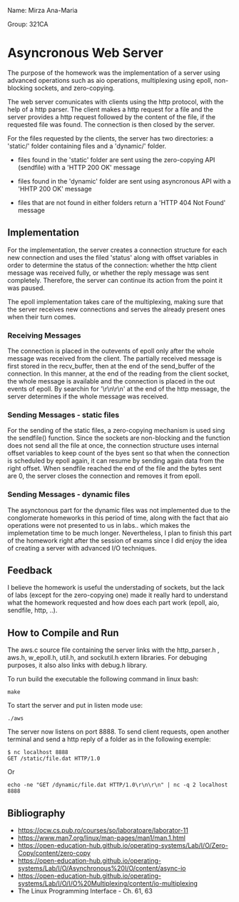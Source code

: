 Name: Mirza Ana-Maria

Group: 321CA

# Asyncronous Web Server

The purpose of the homework was the implementation of a server using advanced operations such as aio operations, multiplexing using epoll, non-blocking sockets, and zero-copying. 

The web server comunicates with clients using the http protocol, with the help of a http parser. The client makes a http request for a file and the server provides a http request followed by the content of the file, if the requested file was found. The connection is then closed by the server.

For the files requested by the clients, the server has two directories: a 'static/' folder containing files and a 'dynamic/' folder.

* files found in the 'static' folder are sent using the zero-copying API (sendfile) with a 'HTTP 200 OK' message

*  files found in the 'dynamic' folder are sent using asyncronous API with a 'HHTP 200 OK' message

* files that are not found in either folders return a 'HTTP 404 Not Found' message


## Implementation 

For the implementation, the server creates a connection structure for each new connection and uses the filed 'status' along with offset variables in order to determine the status of the connection: whether the http client message was received fully, or whether the reply message was sent completely. Therefore, the server can continue its action from the point it was paused.

The epoll implementation takes care of the multiplexing, making sure that the server receives new connections and serves the already present ones when their turn comes.

### Receiving Messages
The connection is placed in the outevents of epoll only after the whole message was received from the client. The partially received message is first stored in the recv_buffer, then at the end of the send_buffer of the connection. In this manner, at the end of the reading from the client socket, the whole message is available and the connection is placed in the out events of epoll. By searchin for '\r\n\r\n' at the end of the http message, the server determines if the whole message was received.

### Sending Messages - static files
For the sending of the static files, a zero-copying mechanism is used sing the sendfile() function. Since the sockets are non-blocking and the function does not send all the file at once, the connection structure uses internal offset variables to keep count of the byes sent so that when the connection is scheduled by epoll again, it can resume by sending again data from the right offset. When sendfile reached the end of the file and the bytes sent are 0, the server closes the connection and removes it from epoll.

### Sending Messages - dynamic files
The asynctonous part for the dynamic files was not implemented due to the conglomerate homeworks in this period of time, along with the fact that aio operations were not presented to us in labs.. which makes the implemetation time to be much longer. Nevertheless, I plan to finish this part of the homework right after the session of exams since I did enjoy the idea of creating a server with advanced I/O techniques.

## Feedback
I believe the homework is useful the understading of sockets, but the lack of labs (except for the zero-copying one) made it really hard to understand what the homework requested and how does each part work (epoll, aio, sendfile, http, ..).

## How to Compile and Run

The aws.c source file containing the server links with the http_parser.h , aws.h, w_epoll.h, util.h, and sockutil.h extern libraries. For debuging purposes, it also also links with debug.h library. 

To run build the executable the following command in linux bash:
```
make
```

To start the server and put in listen mode use:
```
./aws
```

The server now listens on port 8888. To send client requests, open another terminal and send a http reply of a folder as in the following exemple:
```
$ nc localhost 8888
GET /static/file.dat HTTP/1.0
```
Or
```
echo -ne "GET /dynamic/file.dat HTTP/1.0\r\n\r\n" | nc -q 2 localhost 8888
```


## Bibliography

* https://ocw.cs.pub.ro/courses/so/laboratoare/laborator-11
* https://www.man7.org/linux/man-pages/man1/man.1.html
* https://open-education-hub.github.io/operating-systems/Lab/I/O/Zero-Copy/content/zero-copy
* https://open-education-hub.github.io/operating-systems/Lab/I/O/Asynchronous%20I/O/content/async-io
* https://open-education-hub.github.io/operating-systems/Lab/I/O/I/O%20Multiplexing/content/io-multiplexing
* The Linux Programming Interface - Ch. 61, 63
